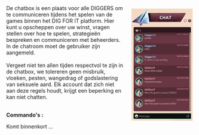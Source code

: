 <img align="right" style="padding:10px 5px 15px 20px;" height="300" src="../_media/chat-screen.png">
De chatbox is een plaats voor alle DIGGERS om te communiceren tijdens het spelen van de games binnen het DIG FOR IT platform. Hier kunt u opscheppen over uw winst, vragen stellen over hoe te spelen, strategieën bespreken en communiceren met beheerders. In de chatroom moet de gebruiker zijn aangemeld.
<br>
<br>
Vergeet niet ten allen tijden respectvol te zijn in de chatbox, we tolereren geen misbruik, vloeken, pesten, wangedrag of godslastering van seksuele aard. Elk account dat zich niet aan deze regels houdt, krijgt een beperking en kan niet chatten. <br><br>

**Commando's :**

Komt binnenkort ...
